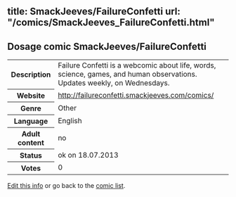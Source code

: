 title: SmackJeeves/FailureConfetti
url: "/comics/SmackJeeves_FailureConfetti.html"
---
Dosage comic SmackJeeves/FailureConfetti
-----------------------------------------

<p id="msg"></p>
<script type="text/javascript">
if (window.location.search === '?edit_info_mail=sent_ok') {
  var elem = document.getElementById("msg");
  elem.innerHTML = 'Edited information sucessfully sent for review, which is usually done daily. Thanks!';
  elem.className = 'ok';
}
</script>
<table class="comicinfo">
<tr>
<th>Description</th><td>Failure Confetti is a webcomic about life, words, science, games, and human observations. Updates weekly, on Wednesdays.</td>
</tr>
<tr>
<th>Website</th><td><a href="http://failureconfetti.smackjeeves.com/comics/">http://failureconfetti.smackjeeves.com/comics/</a></td>
</tr>
<tr>
<th>Genre</th><td>Other</td>
</tr>
<tr>
<th>Language</th><td>English</td>
</tr>
<tr>
<th>Adult content</th><td>no</td>
</tr>
<tr>
<th>Status</th><td>ok on 18.07.2013</td>
</tr>
<tr>
<th>Votes</th><td>0</td>
</tr>
</table>

[Edit this info](SmackJeeves_FailureConfetti_edit.html) or go back to the [comic list](../comic-index.html).
